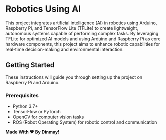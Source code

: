 # Robotics Using AI

This project integrates artificial intelligence (AI) in robotics using Arduino, Raspberry Pi, and TensorFlow Lite (TFLite) to create lightweight, autonomous systems capable of performing complex tasks. By leveraging TFLite for optimized AI models and using Arduino and Raspberry Pi as core hardware components, this project aims to enhance robotic capabilities for real-time decision-making and environmental interaction.
## Getting Started
These instructions will guide you through setting up the project on Raspberry Pi and Arduino.


### Prerequisites

- Python 3.7+
- TensorFlow or PyTorch
- OpenCV for computer vision tasks
- ROS (Robot Operating System) for robotic control and communication


**Made With ❤️ By Dinmay!**
